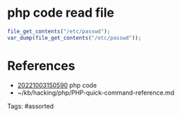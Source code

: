# php code read file
```php
file_get_contents("/etc/passwd");
var_dump(file_get_contents("/etc/passwd"));
```

# References
- [20221003150590](/zet/20221003150590/README.md) php code
- ~/kb/hacking/php/PHP-quick-command-reference.md

Tags:
    #assorted
